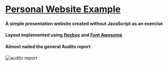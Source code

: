 # [Personal Website Example](https://axbg.github.io/personal_website/)
#### A simple presentation website created without JavaScript as an exercise
#### Layout implemented using [flexbox](https://css-tricks.com/snippets/css/a-guide-to-flexbox/) and [Font Awesome](https://fontawesome.com/)
#### Almost nailed the general Audits report
![audits report](https://i.imgur.com/SjNgSYG.png)
